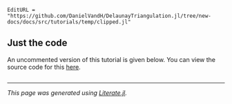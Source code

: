 ```@meta
EditURL = "https://github.com/DanielVandH/DelaunayTriangulation.jl/tree/new-docs/docs/src/tutorials/temp/clipped.jl"
```

## Just the code
An uncommented version of this tutorial is given below.
You can view the source code for this [here](https://github.com/DanielVandH/DelaunayTriangulation.jl/tree/new-docs/docs/src/tutorials/clipped.jl).

```julia

```

---

*This page was generated using [Literate.jl](https://github.com/fredrikekre/Literate.jl).*

